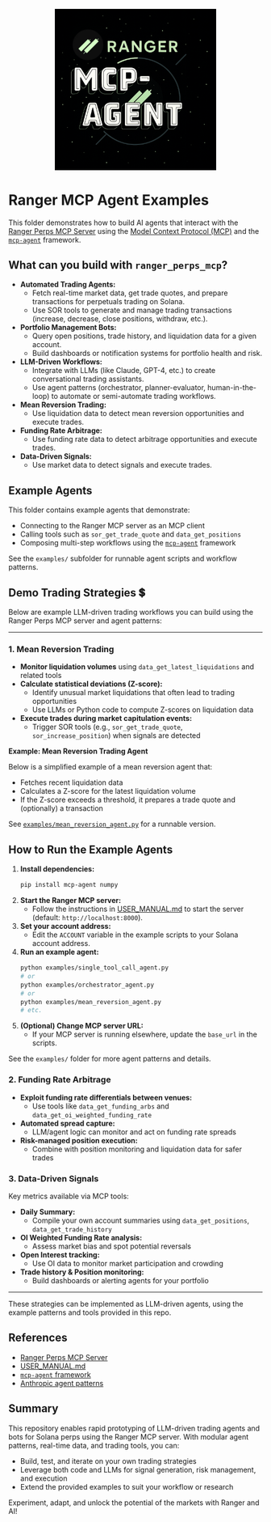 <p align="center">
  <img src="../assets/banner.png" alt="Ranger MCP Banner" width="320" />
</p>

# Ranger MCP Agent Examples

This folder demonstrates how to build AI agents that interact with the [Ranger Perps MCP Server](../ranger_perps_mcp/README.md) using the [Model Context Protocol (MCP)](https://modelcontextprotocol.io) and the [`mcp-agent`](https://github.com/lastmile-ai/mcp-agent) framework.

## What can you build with `ranger_perps_mcp`?

- **Automated Trading Agents:**
  - Fetch real-time market data, get trade quotes, and prepare transactions for perpetuals trading on Solana.
  - Use SOR tools to generate and manage trading transactions (increase, decrease, close positions, withdraw, etc.).
- **Portfolio Management Bots:**
  - Query open positions, trade history, and liquidation data for a given account.
  - Build dashboards or notification systems for portfolio health and risk.
- **LLM-Driven Workflows:**
  - Integrate with LLMs (like Claude, GPT-4, etc.) to create conversational trading assistants.
  - Use agent patterns (orchestrator, planner-evaluator, human-in-the-loop) to automate or semi-automate trading workflows.
- **Mean Reversion Trading:**
  - Use liquidation data to detect mean reversion opportunities and execute trades.
- **Funding Rate Arbitrage:**
  - Use funding rate data to detect arbitrage opportunities and execute trades.
- **Data-Driven Signals:**
  - Use market data to detect signals and execute trades.

## Example Agents

This folder contains example agents that demonstrate:

- Connecting to the Ranger MCP server as an MCP client
- Calling tools such as `sor_get_trade_quote` and `data_get_positions`
- Composing multi-step workflows using the [`mcp-agent`](https://github.com/lastmile-ai/mcp-agent) framework

See the `examples/` subfolder for runnable agent scripts and workflow patterns.

## Demo Trading Strategies 💲

Below are example LLM-driven trading workflows you can build using the Ranger Perps MCP server and agent patterns:

---

### 1. Mean Reversion Trading

- **Monitor liquidation volumes** using `data_get_latest_liquidations` and related tools
- **Calculate statistical deviations (Z-score):**
  - Identify unusual market liquidations that often lead to trading opportunities
  - Use LLMs or Python code to compute Z-scores on liquidation data
- **Execute trades during market capitulation events:**
  - Trigger SOR tools (e.g., `sor_get_trade_quote`, `sor_increase_position`) when signals are detected

**Example: Mean Reversion Trading Agent**

Below is a simplified example of a mean reversion agent that:

- Fetches recent liquidation data
- Calculates a Z-score for the latest liquidation volume
- If the Z-score exceeds a threshold, it prepares a trade quote and (optionally) a transaction

See [`examples/mean_reversion_agent.py`](examples/mean_reversion_agent.py) for a runnable version.

## How to Run the Example Agents

1. **Install dependencies:**
   ```bash
   pip install mcp-agent numpy
   ```
2. **Start the Ranger MCP server:**
   - Follow the instructions in [USER_MANUAL.md](../ranger_perps_mcp/USER_MANUAL.md) to start the server (default: `http://localhost:8000`).
3. **Set your account address:**
   - Edit the `ACCOUNT` variable in the example scripts to your Solana account address.
4. **Run an example agent:**
   ```bash
   python examples/single_tool_call_agent.py
   # or
   python examples/orchestrator_agent.py
   # or
   python examples/mean_reversion_agent.py
   # etc.
   ```
5. **(Optional) Change MCP server URL:**
   - If your MCP server is running elsewhere, update the `base_url` in the scripts.

See the `examples/` folder for more agent patterns and details.

### 2. Funding Rate Arbitrage

- **Exploit funding rate differentials between venues:**
  - Use tools like `data_get_funding_arbs` and `data_get_oi_weighted_funding_rate`
- **Automated spread capture:**
  - LLM/agent logic can monitor and act on funding rate spreads
- **Risk-managed position execution:**
  - Combine with position monitoring and liquidation data for safer trades

### 3. Data-Driven Signals

Key metrics available via MCP tools:

- **Daily Summary:**
  - Compile your own account summaries using `data_get_positions`, `data_get_trade_history`
- **OI Weighted Funding Rate analysis:**
  - Assess market bias and spot potential reversals
- **Open Interest tracking:**
  - Use OI data to monitor market participation and crowding
- **Trade history & Position monitoring:**
  - Build dashboards or alerting agents for your portfolio

---

These strategies can be implemented as LLM-driven agents, using the example patterns and tools provided in this repo.

## References

- [Ranger Perps MCP Server](../ranger_perps_mcp/README.md)
- [USER_MANUAL.md](../ranger_perps_mcp/USER_MANUAL.md)
- [`mcp-agent` framework](https://github.com/lastmile-ai/mcp-agent)
- [Anthropic agent patterns](https://github.com/anthropics/anthropic-cookbook/tree/main/patterns/agents)

## Summary

This repository enables rapid prototyping of LLM-driven trading agents and bots for Solana perps using the Ranger MCP server. With modular agent patterns, real-time data, and trading tools, you can:

- Build, test, and iterate on your own trading strategies
- Leverage both code and LLMs for signal generation, risk management, and execution
- Extend the provided examples to suit your workflow or research

Experiment, adapt, and unlock the potential of the markets with Ranger and AI!
